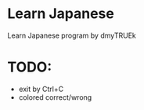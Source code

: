 # Learn Japanese
Learn Japanese program by dmyTRUEk



# TODO:
- exit by Ctrl+C
- colored correct/wrong

